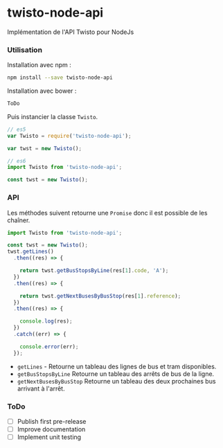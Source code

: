 # twisto-node-api
Implémentation de l'API Twisto pour NodeJs

### Utilisation

Installation avec npm :
```bash
npm install --save twisto-node-api
```

Installation avec bower :
```bash
ToDo
```

Puis instancier la classe ```Twisto```.
```javascript
// es5
var Twisto = require('twisto-node-api');

var twst = new Twisto();

// es6
import Twisto from 'twisto-node-api';

const twst = new Twisto();
```

### API
Les méthodes suivent retourne une ```Promise``` donc il est possible de les chaîner.

```javascript
import Twisto from 'twisto-node-api';

const twst = new Twisto();
twst.getLines()
  .then((res) => {

    return twst.getBusStopsByLine(res[1].code, 'A');
  })
  .then((res) => {

    return twst.getNextBusesByBusStop(res[1].reference);
  })
  .then((res) => {

    console.log(res);
  })
  .catch((err) => {

    console.error(err);
  });
```

- ```getLines``` - Retourne un tableau des lignes de bus et tram disponibles.
- ```getBusStopsByLine``` Retourne un tableau des arrêts de bus de la ligne.
- ```getNextBusesByBusStop``` Retourne un tableau des deux prochaines bus arrivant à l'arrêt.

### ToDo

 - [ ] Publish first pre-release
 - [ ] Improve documentation
 - [ ] Implement unit testing
